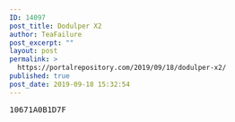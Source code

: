 ```yaml
---
ID: 14097
post_title: Dodulper X2
author: TeaFailure
post_excerpt: ""
layout: post
permalink: >
  https://portalrepository.com/2019/09/18/dodulper-x2/
published: true
post_date: 2019-09-18 15:32:54
---
```

<pre>10671A0B1D7F</pre>